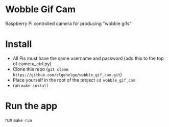 # Wobble Gif Cam
Raspberry Pi controlled camera for producing "wobble gifs"

# Install
- All Pis must have the same username and password (add this to the top of camera_ctrl.py)
- Clone this repo (`git clone https://github.com/elgehelge/wobble_gif_cam.git`)
- Place yourself in the root of the project `cd wobble_gif_cam`
- run `make install`

# Run the app
run `make run`
